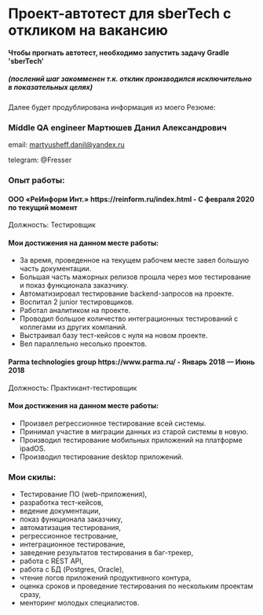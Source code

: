 # Проект-автотест для sberTech с откликом на вакансию

<h4>Чтобы прогнать автотест, необходимо запустить задачу Gradle 'sberTech'</h4>
<h5>(послений шаг закомменен т.к. отклик производился исключительно в показательных целях)</h5>

Далее будет продублирована информация из моего Резюме:
<h3> Middle QA engineer Мартюшев Данил Александрович </h3>

email: martyusheff.danil@yandex.ru

telegram: @Fresser

<h3> Опыт работы: </h3>
<h4>ООО «РеИнформ Инт.» https://reinform.ru/index.html - С февраля 2020 по текущий момент </h4>
Должность: Тестировщик

<h4> Мои достижения на данном месте работы: </h4>
<ul>
 <li>За время, проведенное на текущем рабочем месте завел большую часть документации.
 <li>Большая часть мажорных релизов прошла через мое тестирование и показ функционала заказчику.
 <li>Автоматизировал тестирование backend-запросов на проекте.
 <li>Воспитал 2 junior тестировщиков.
 <li>Работал аналитиком на проекте.
 <li>Проводил большое количество интеграционных тестирований с коллегами из других компаний.
 <li>Выстраивал базу тест-кейсов с нуля на новом проекте.
 <li>Вел параллельно несолько проектов.
</ul>


<h4>Parma technologies group https://www.parma.ru/ - Январь 2018 — Июнь 2018 </h4>

Должность: Практикант-тестировщик
<h4> Мои достижения на данном месте работы: </h4>
<ul>
  <li>Произвел регрессионное тестирование всей системы.
  <li>Принимал участие в миграции данных из старой системы в новую.
  <li>Производил тестирование мобильных приложений на платформе ipadOS.
  <li>Производил тестирование desktop приложений.
</ul>

<h3> Мои скилы: </h3>
<ul>
  <li>Тестирование ПО (web-приложения), 
  <li>разработка тест-кейсов, 
  <li>ведение документации, 
  <li>показ функционала заказчику, 
  <li>автоматизация тестирования, 
  <li>регрессионное тестрование, 
  <li>интеграционное тестирование,
  <li>заведение результатов тестирования в баг-трекер, 
  <li>работа с REST API, 
  <li>работа с БД (Postgres, Oracle), 
  <li>чтение логов приложений продуктивного контура, 
  <li>оценка сроков и проведение тестирования по нескольким проектам сразу,
  <li>менторинг молодых специалистов.
</ul>
